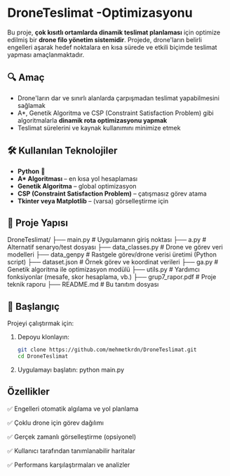 # DroneTeslimat -Optimizasyonu 

Bu proje, **çok kısıtlı ortamlarda dinamik teslimat planlaması** için optimize edilmiş bir **drone filo yönetim sistemidir**. Projede, drone'ların belirli engelleri aşarak hedef noktalara en kısa sürede ve etkili biçimde teslimat yapması amaçlanmaktadır.

## 🔍 Amaç

- Drone'ların dar ve sınırlı alanlarda çarpışmadan teslimat yapabilmesini sağlamak  
- A*, Genetik Algoritma ve CSP (Constraint Satisfaction Problem) gibi algoritmalarla **dinamik rota optimizasyonu yapmak**  
- Teslimat sürelerini ve kaynak kullanımını minimize etmek

## 🛠️ Kullanılan Teknolojiler

- **Python** 🐍  
- **A\* Algoritması** – en kısa yol hesaplaması  
- **Genetik Algoritma** – global optimizasyon  
- **CSP (Constraint Satisfaction Problem)** – çatışmasız görev atama  
- **Tkinter veya Matplotlib** – (varsa) görselleştirme için

## 📁 Proje Yapısı
DroneTeslimat/
├── main.py # Uygulamanın giriş noktası
├── a.py # Alternatif senaryo/test dosyası
├── data_classes.py # Drone ve görev veri modelleri
├── data_genpy # Rastgele görev/drone verisi üretimi (Python script)
├── dataset.json # Örnek görev ve koordinat verileri
├── ga.py # Genetik algoritma ile optimizasyon modülü
├── utils.py # Yardımcı fonksiyonlar (mesafe, skor hesaplama, vb.)
├── grup7_rapor.pdf # Proje teknik raporu
├── README.md # Bu tanıtım dosyası


## 🚀 Başlangıç

Projeyi çalıştırmak için:

1. Depoyu klonlayın:
   ```bash
   git clone https://github.com/mehmetkrdn/DroneTeslimat.git
   cd DroneTeslimat
2. Uygulamayı başlatın:
python main.py

## Özellikler
✅ Engelleri otomatik algılama ve yol planlama

✅ Çoklu drone için görev dağılımı

✅ Gerçek zamanlı görselleştirme (opsiyonel)

✅ Kullanıcı tarafından tanımlanabilir haritalar

✅ Performans karşılaştırmaları ve analizler

